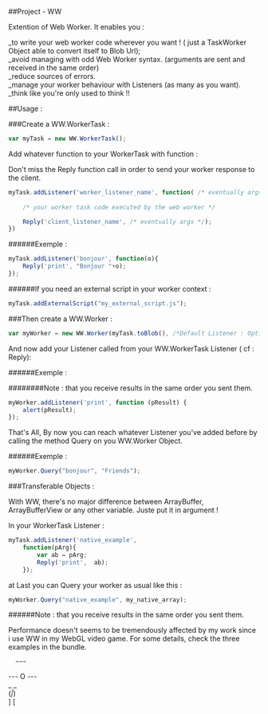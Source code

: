 ##Project - WW 

Extention of Web Worker. It enables you :     

_to write your web worker code wherever you want ! ( just a TaskWorker Object able to convert itself to Blob Url);    
_avoid managing with odd Web Worker syntax. (arguments are sent and received in the same order)    
_reduce sources of errors.    
_manage your worker behaviour with Listeners (as many as you want).   
_think like you're only used to think !!    


##Usage : 


###Create a WW.WorkerTask :
	
```javascript
var myTask = new WW.WorkerTask();
```

Add whatever function to your WorkerTask with function :

Don't miss the Reply function call in order to send your worker response to the client.

```javascript
myTask.addListener('worker_listener_name', function( /* eventually args */){
	
	/* your worker task code executed by the web worker */

	Reply('client_listener_name', /* eventually args */);
})
```

######Exemple :

```javascript
myTask.addListener('bonjour', function(o){
	Reply('print', "Bonjour "+o);
});
```


######If you need an external script in your worker context :

```javascript
myTask.addExternalScript("my_external_script.js");
```


###Then create a WW.Worker :

```javascript
var myWorker = new WW.Worker(myTask.toBlob(), /*Default Listener : Optionnal ,  OnError Function : Optionnal*/);
```

And now add your Listener called from your WW.WorkerTask Listener ( cf : Reply):

######Exemple :

########Note : that you receive results in the same order you sent them.

```javascript
myWorker.addListener('print', function (pResult) {
	alert(pResult);
});
```

That's All, By now you can reach whatever Listener you've added before 
by calling the method Query on you WW.Worker Object. 

######Exemple :

```javascript
myWorker.Query("bonjour", "Friends");
```

###Transferable Objects :

With WW, there's no major difference between ArrayBuffer, ArrayBufferView or any other variable.
Juste put it in argument !

In your WorkerTask Listener :

```javascript
myTask.addListener('native_example',
	function(pArg){
		var ab = pArg;
		Reply('print',  ab);
	});
```

at Last you can Query your worker as usual like this :

```javascript
myWorker.Query("native_example", my_native_array);
```

######Note : that you receive results in the same order you sent them.

Performance doesn't seems to be tremendously affected by my work since i use WW
in my WebGL video game. For some details, check the three examples in the bundle.




      ~~~    
  --- O ---    
	 _ _    
	(_|_)     
	]	[     
